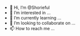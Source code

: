 - 👋 Hi, I’m @Shorieful
- 👀 I’m interested in ...
- 🌱 I’m currently learning ...
- 💞️ I’m looking to collaborate on ...
- 📫 How to reach me ...

<!---
Shorieful/Shorieful is a ✨ special ✨ repository because its `README.md` (this file) appears on your GitHub profile.
You can click the Preview link to take a look at your changes.
--->
